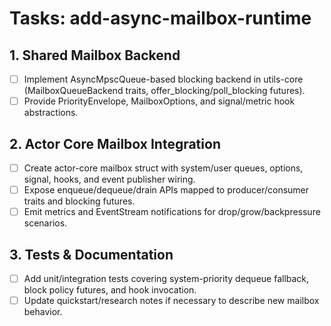 # Tasks: add-async-mailbox-runtime

## 1. Shared Mailbox Backend
- [ ] Implement AsyncMpscQueue-based blocking backend in utils-core (MailboxQueueBackend traits, offer_blocking/poll_blocking futures).
- [ ] Provide PriorityEnvelope, MailboxOptions, and signal/metric hook abstractions.

## 2. Actor Core Mailbox Integration
- [ ] Create actor-core mailbox struct with system/user queues, options, signal, hooks, and event publisher wiring.
- [ ] Expose enqueue/dequeue/drain APIs mapped to producer/consumer traits and blocking futures.
- [ ] Emit metrics and EventStream notifications for drop/grow/backpressure scenarios.

## 3. Tests & Documentation
- [ ] Add unit/integration tests covering system-priority dequeue fallback, block policy futures, and hook invocation.
- [ ] Update quickstart/research notes if necessary to describe new mailbox behavior.
